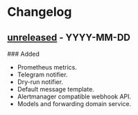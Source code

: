 # Changelog

## [unreleased] - YYYY-MM-DD

### Added

- Prometheus metrics.
- Telegram notifier.
- Dry-run notifier.
- Default message template.
- Alertmanager compatible webhook API.
- Models and forwarding domain service.

[unreleased]: https://github.com/slok/alertgram/compare/v0.1.0...HEAD
[0.1.0]: https://github.com/slok/alertgram/releases/tag/v0.1.0
